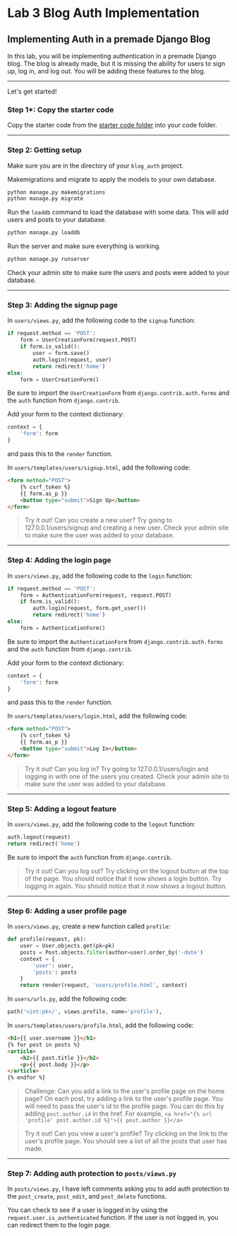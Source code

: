 # Lab 3 Blog Auth Implementation

## Implementing Auth in a premade Django Blog

In this lab, you will be implementing authentication in a premade Django blog. The blog is already made, but it is missing the ability for users to sign up, log in, and log out. You will be adding these features to the blog.

---

Let's get started!

### **Step 1***: Copy the starter code

Copy the starter code from the [starter code folder](./blog_auth/) into your code folder.

---

### **Step 2**: Getting setup

Make sure you are in the directory of your `blog_auth` project.

Makemigrations and migrate to apply the models to your own database.

```bash
python manage.py makemigrations
python manage.py migrate
```

Run the `loaddb` command to load the database with some data. This will add users and posts to your database.

```bash
python manage.py loaddb
```

Run the server and make sure everything is working.

```bash
python manage.py runserver
```

Check your admin site to make sure the users and posts were added to your database.

---

### **Step 3**: Adding the signup page

In `users/views.py`, add the following code to the `signup` function:

```python
if request.method == 'POST':
    form = UserCreationForm(request.POST)
    if form.is_valid():
        user = form.save()
        auth.login(request, user)
        return redirect('home')
else:
    form = UserCreationForm()
```

Be sure to import the `UserCreationForm` from `django.contrib.auth.forms` and the `auth` function from `django.contrib`.

Add your form to the context dictionary:

```python
context = {
    'form': form
}
```

and pass this to the `render` function.

In `users/templates/users/signup.html`, add the following code:

```html
<form method="POST">
    {% csrf_token %}
    {{ form.as_p }}
    <button type="submit">Sign Up</button>
</form>
```

> Try it out! Can you create a new user? Try going to 127.0.0.1/users/signup and creating a new user. Check your admin site to make sure the user was added to your database.

---

### **Step 4**: Adding the login page

In `users/views.py`, add the following code to the `login` function:

```python
if request.method == 'POST':
    form = AuthenticationForm(request, request.POST)
    if form.is_valid():
        auth.login(request, form.get_user())
        return redirect('home')
else:
    form = AuthenticationForm()
```

Be sure to import the `AuthenticationForm` from `django.contrib.auth.forms` and the `auth` function from `django.contrib`.

Add your form to the context dictionary:

```python
context = {
    'form': form
}
```

and pass this to the `render` function.

In `users/templates/users/login.html`, add the following code:

```html
<form method="POST">
    {% csrf_token %}
    {{ form.as_p }}
    <button type="submit">Log In</button>
</form>
```

> Try it out! Can you log in? Try going to 127.0.0.1/users/login and logging in with one of the users you created. Check your admin site to make sure the user was added to your database.


---

### **Step 5**: Adding a logout feature

In `users/views.py`, add the following code to the `logout` function:

```python
auth.logout(request)
return redirect('home')
```

Be sure to import the `auth` function from `django.contrib`.

> Try it out! Can you log out? Try clicking on the logout button at the top of the page. You should notice that it now shows a login button. Try logging in again. You should notice that it now shows a logout button.

---

### **Step 6**: Adding a user profile page

In `users/views.py`, create a new function called `profile`:

```python
def profile(request, pk):
    user = User.objects.get(pk=pk)
    posts = Post.objects.filter(author=user).order_by('-date')
    context = {
        'user': user,
        'posts': posts
    }
    return render(request, 'users/profile.html', context)
```

In `users/urls.py`, add the following code:

```python
path('<int:pk>/', views.profile, name='profile'),
```

In `users/templates/users/profile.html`, add the following code:

```html
<h1>{{ user.username }}</h1>
{% for post in posts %}
<article>
    <h2>{{ post.title }}</h2>
    <p>{{ post.body }}</p>
</article>
{% endfor %}
```

> Challenge: Can you add a link to the user's profile page on the home page? On each post, try adding a link to the user's profile page. You will need to pass the user's id to the profile page. You can do this by adding `post.author.id` in the href. For example, `<a href="{% url 'profile' post.author.id %}">{{ post.author }}</a>`

> Try it out! Can you view a user's profile? Try clicking on the link to the user's profile page. You should see a list of all the posts that user has made.

---

### **Step 7**: Adding auth protection to `posts/views.py`

In `posts/views.py`, I have left comments asking you to add auth protection to the `post_create`, `post_edit`, and `post_delete` functions.

You can check to see if a user is logged in by using the `request.user.is_authenticated` function. If the user is not logged in, you can redirect them to the login page.